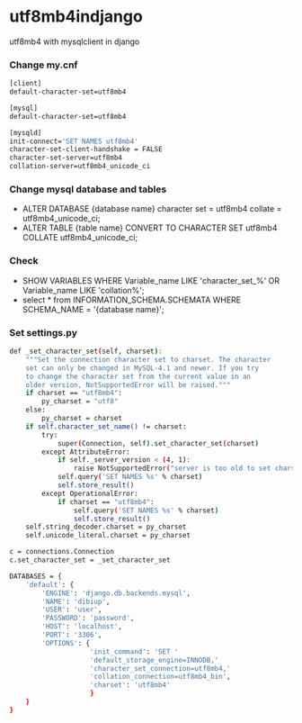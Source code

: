 # utf8mb4indjango
utf8mb4 with mysqlclient in django



### Change my.cnf
```sh
[client]
default-character-set=utf8mb4

[mysql]
default-character-set=utf8mb4

[mysqld]
init-connect='SET NAMES utf8mb4'
character-set-client-handshake = FALSE
character-set-server=utf8mb4
collation-server=utf8mb4_unicode_ci
```


### Change mysql database and tables

 - ALTER DATABASE {database name} character set = utf8mb4 collate = utf8mb4_unicode_ci;
 - ALTER TABLE {table name} CONVERT TO CHARACTER SET utf8mb4 COLLATE utf8mb4_unicode_ci;




### Check

 - SHOW VARIABLES WHERE Variable_name LIKE 'character\_set\_%' OR Variable_name LIKE 'collation%';
 - select * from INFORMATION_SCHEMA.SCHEMATA WHERE SCHEMA_NAME = '{database name}';



### Set settings.py
```sh
def _set_character_set(self, charset):
    """Set the connection character set to charset. The character
    set can only be changed in MySQL-4.1 and newer. If you try
    to change the character set from the current value in an
    older version, NotSupportedError will be raised."""
    if charset == "utf8mb4":
        py_charset = "utf8"
    else:
        py_charset = charset
    if self.character_set_name() != charset:
        try:
            super(Connection, self).set_character_set(charset)
        except AttributeError:
            if self._server_version < (4, 1):
                raise NotSupportedError("server is too old to set charset")
            self.query('SET NAMES %s' % charset)
            self.store_result()
        except OperationalError:
            if charset == "utf8mb4":
                self.query('SET NAMES %s' % charset)
                self.store_result()
    self.string_decoder.charset = py_charset
    self.unicode_literal.charset = py_charset

c = connections.Connection
c.set_character_set = _set_character_set

DATABASES = {
    'default': {
        'ENGINE': 'django.db.backends.mysql',
        'NAME': 'dibiup',
        'USER': 'user',
        'PASSWORD': 'password',
        'HOST': 'localhost',
        'PORT': '3306',
        'OPTIONS': {
                    'init_command': 'SET '
                    'default_storage_engine=INNODB,'
                    'character_set_connection=utf8mb4,'
                    'collation_connection=utf8mb4_bin',
                    'charset': 'utf8mb4'
                    }
    }
}
```



